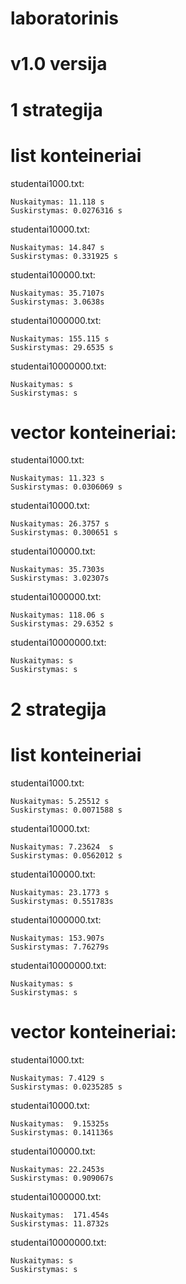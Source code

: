 # laboratorinis
# v1.0 versija
# 1 strategija
# list konteineriai 
studentai1000.txt:

    Nuskaitymas: 11.118 s
    Suskirstymas: 0.0276316 s

studentai10000.txt:

    Nuskaitymas: 14.847 s
    Suskirstymas: 0.331925 s
    
studentai100000.txt:

    Nuskaitymas: 35.7107s
    Suskirstymas: 3.0638s
studentai1000000.txt:

    Nuskaitymas: 155.115 s
    Suskirstymas: 29.6535 s

studentai10000000.txt:

    Nuskaitymas: s
    Suskirstymas: s
    
# vector konteineriai:
studentai1000.txt:

    Nuskaitymas: 11.323 s
    Suskirstymas: 0.0306069 s

studentai10000.txt:

    Nuskaitymas: 26.3757 s
    Suskirstymas: 0.300651 s
    
studentai100000.txt:

    Nuskaitymas: 35.7303s
    Suskirstymas: 3.02307s
studentai1000000.txt:

    Nuskaitymas: 118.06 s
    Suskirstymas: 29.6352 s

studentai10000000.txt:

    Nuskaitymas: s
    Suskirstymas: s
# 2 strategija
# list konteineriai 
studentai1000.txt:

    Nuskaitymas: 5.25512 s
    Suskirstymas: 0.0071588 s

studentai10000.txt:

    Nuskaitymas: 7.23624  s
    Suskirstymas: 0.0562012 s
    
studentai100000.txt:

    Nuskaitymas: 23.1773 s
    Suskirstymas: 0.551783s
    
studentai1000000.txt:

    Nuskaitymas: 153.907s
    Suskirstymas: 7.76279s

studentai10000000.txt:

    Nuskaitymas: s
    Suskirstymas: s
    
# vector konteineriai:
studentai1000.txt:

    Nuskaitymas: 7.4129 s
    Suskirstymas: 0.0235285 s

studentai10000.txt:

    Nuskaitymas:  9.15325s
    Suskirstymas: 0.141136s
    
studentai100000.txt:

    Nuskaitymas: 22.2453s
    Suskirstymas: 0.909067s
    
studentai1000000.txt:

    Nuskaitymas:  171.454s
    Suskirstymas: 11.8732s

studentai10000000.txt:

    Nuskaitymas: s
    Suskirstymas: s
